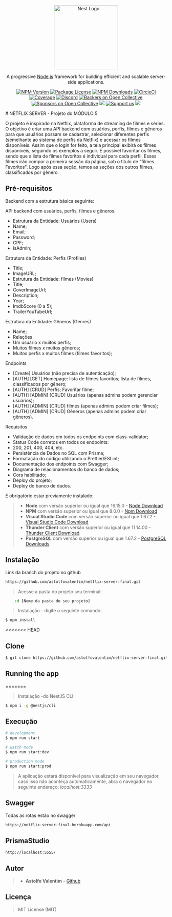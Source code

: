 <p align="center">
  <a href="http://nestjs.com/" target="blank"><img src="https://nestjs.com/img/logo-small.svg" width="200" alt="Nest Logo" /></a>
</p>

[circleci-image]: https://img.shields.io/circleci/build/github/nestjs/nest/master?token=abc123def456
[circleci-url]: https://circleci.com/gh/nestjs/nest

  <p align="center">A progressive <a href="http://nodejs.org" target="_blank">Node.js</a> framework for building efficient and scalable server-side applications.</p>
    <p align="center">
<a href="https://www.npmjs.com/~nestjscore" target="_blank"><img src="https://img.shields.io/npm/v/@nestjs/core.svg" alt="NPM Version" /></a>
<a href="https://www.npmjs.com/~nestjscore" target="_blank"><img src="https://img.shields.io/npm/l/@nestjs/core.svg" alt="Package License" /></a>
<a href="https://www.npmjs.com/~nestjscore" target="_blank"><img src="https://img.shields.io/npm/dm/@nestjs/common.svg" alt="NPM Downloads" /></a>
<a href="https://circleci.com/gh/nestjs/nest" target="_blank"><img src="https://img.shields.io/circleci/build/github/nestjs/nest/master" alt="CircleCI" /></a>
<a href="https://coveralls.io/github/nestjs/nest?branch=master" target="_blank"><img src="https://coveralls.io/repos/github/nestjs/nest/badge.svg?branch=master#9" alt="Coverage" /></a>
<a href="https://discord.gg/G7Qnnhy" target="_blank"><img src="https://img.shields.io/badge/discord-online-brightgreen.svg" alt="Discord"/></a>
<a href="https://opencollective.com/nest#backer" target="_blank"><img src="https://opencollective.com/nest/backers/badge.svg" alt="Backers on Open Collective" /></a>
<a href="https://opencollective.com/nest#sponsor" target="_blank"><img src="https://opencollective.com/nest/sponsors/badge.svg" alt="Sponsors on Open Collective" /></a>
  <a href="https://paypal.me/kamilmysliwiec" target="_blank"><img src="https://img.shields.io/badge/Donate-PayPal-ff3f59.svg"/></a>
    <a href="https://opencollective.com/nest#sponsor"  target="_blank"><img src="https://img.shields.io/badge/Support%20us-Open%20Collective-41B883.svg" alt="Support us"></a>
  <a href="https://twitter.com/nestframework" target="_blank"><img src="https://img.shields.io/twitter/follow/nestframework.svg?style=social&label=Follow"></a>
</p>
  <!--[![Backers on Open Collective](https://opencollective.com/nest/backers/badge.svg)](https://opencollective.com/nest#backer)
  [![Sponsors on Open Collective](https://opencollective.com/nest/sponsors/badge.svg)](https://opencollective.com/nest#sponsor)-->
# NETFLIX SERVER - Projeto do MÓDULO 5

O projeto é inspirado na Netflix, plataforma de streaming de filmes e séries.
O objetivo é criar uma API backend com usuários, perfis, filmes e gêneros para que usuários possam se cadastrar, selecionar diferentes perfis (semelhante ao sistema de perfis da Netflix) e acessar os filmes disponíveis.
Assim que o login for feito, a tela principal exibirá os filmes disponíveis, seguindo os exemplos a seguir. É possível favoritar os filmes, sendo que a lista de filmes favoritos é individual para cada perfil. Esses filmes irão compor a primeira sessão da página, sob o título de "filmes Favoritos". Logo após essa seção, temos as seções dos outros filmes, classificados por gênero.

## Pré-requisitos

Backend com a estrutura básica seguinte:

API backend com usuários, perfis, filmes e gêneros.

- Estrutura da Entidade: Usuários (Users)
- Name;
- Email;
- Password;
- CPF;
- isAdmin;

Estrutura da Entidade: Perfis (Profiles)

- Title;
- ImageURL;
- Estrutura da Entidade: filmes (Movies)
- Title;
- CoverImageUrl;
- Description;
- Year;
- ImdbScore (0 a 5);
- TrailerYouTubeUrl;

Estrutura da Entidade: Gêneros (Genres)

- Name;
- Relações
- Um usuário x muitos perfis;
- Muitos filmes x muitos gêneros;
- Muitos perfis x muitos filmes (filmes favoritos);

Endpoints

- [Create] Usuários (não precisa de autenticação);
- [AUTH] [GET] Homepage: lista de filmes favoritos; lista de filmes, classificados por gênero;
- [AUTH] [CRUD] Perfis; Favoritar filme;
- [AUTH] [ADMIN] [CRUD] Usuários (apenas admins podem gerenciar usuários);
- [AUTH] [ADMIN] [CRUD] filmes (apenas admins podem criar filmes);
- [AUTH] [ADMIN] [CRUD] Gêneros (apenas admins podem criar gêneros).

Requisitos

- Validação de dados em todos os endpoints com class-validator;
- Status Code corretos em todos os endpoints:
- 200, 201, 400, 404, etc.
- Persistência de Dados no SQL com Prisma;
- Formatação do código utilizando o Prettier/ESLint;
- Documentação dos endpoints com Swagger;
- Diagrama de relacionamentos do banco de dados;
- Cors habilitado;
- Deploy do projeto;
- Deploy do banco de dados.

É obrigatório estar previamente instalado:

> - **Node** com versão superior ou igual que 16.15.0 - [Node Download](https://nodejs.org/pt-br/download/)
> - **NPM** com versão superior ou igual que 8.0.0 - [Npm Download](https://www.npmjs.com/package/download)
> - **Visual Studio Code** com versão superior ou igual que 1.67.2 - [Visual Studio Code Download](https://code.visualstudio.com/download)
> - **Thunder Client** com versão superior ou igual que 11.14.00 - [Thunder Client Download](https://marketplace.visualstudio.com/items?itemName=rangav.vscode-thunder-client)
> - **PostgreSQL** com versão superior ou igual que 1.67.2 - [PostgreSQL Downloads](https://www.postgresql.org/download/)

## Instalação

Link da branch do projeto no github

```bash
https://github.com/astolfovalentim/netflix-server-final.git
```

> Acesse a pasta do projeto seu terminal:

```bash
 	cd [Nome da pasta do seu projeto]
```

> Instalação - digite o seguinte comando:

```bash
$ npm install
```

<<<<<<< HEAD

## Clone

```bash
$ git clone https://github.com/astolfovalentim/netflix-server-final.git
```

## Running the app

=======

> Instalação -do NestJS CLI:

```bash
$ npm i -g @nestjs/cli
```

## Execução

```bash
# development
$ npm run start

# watch mode
$ npm run start:dev

# production mode
$ npm run start:prod
```

> A aplicação estará disponível para visualização em seu navegador, caso isso não aconteça automaticamente, abra o navegador no seguinte endereço: _localhost:3333_

## Swagger

Todas as rotas estão no swagger

```bash
https://netflix-server-final.herokuapp.com/api
```

## PrismaStudio

```bash
http://localhost:5555/
```

## Autor

> - **Astolfo Valentim** - [Github](https://github.com/astolfovalentim)

## Licença

> MIT License (MIT)
